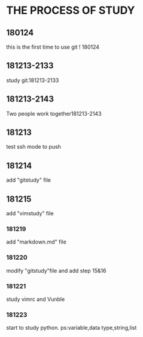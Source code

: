 # THE PROCESS OF STUDY
## 180124
this is the first time to use git ! 180124
## 181213-2133
study git.181213-2133
## 181213-2143
Two people work together181213-2143
## 181213
test ssh mode to push 
## 181214
add "gitstudy" file
## 181215
add "vimstudy" file
### 181219
add "markdown.md" file
### 181220
modify "gitstudy"file and add step 15&16
### 181221
study vimrc and Vunble
### 181223
start to study python. ps:variable,data type,string,list
